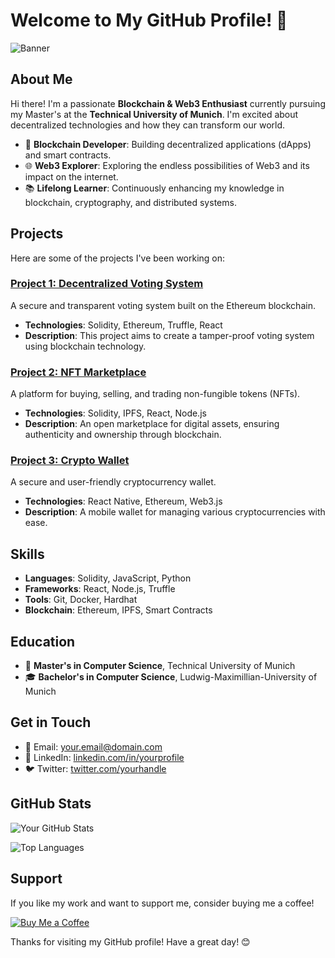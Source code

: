 # Welcome to My GitHub Profile! 👋

![Banner](https://via.placeholder.com/1200x300.png?text=Welcome+to+My+GitHub+Profile)

## About Me

Hi there! I'm a passionate **Blockchain & Web3 Enthusiast** currently pursuing my Master's at the **Technical University of Munich**. I'm excited about decentralized technologies and how they can transform our world.

- 🔗 **Blockchain Developer**: Building decentralized applications (dApps) and smart contracts.
- 🌐 **Web3 Explorer**: Exploring the endless possibilities of Web3 and its impact on the internet.
- 📚 **Lifelong Learner**: Continuously enhancing my knowledge in blockchain, cryptography, and distributed systems.

## Projects

Here are some of the projects I've been working on:

### [Project 1: Decentralized Voting System](https://github.com/yourusername/project1)
A secure and transparent voting system built on the Ethereum blockchain.

- **Technologies**: Solidity, Ethereum, Truffle, React
- **Description**: This project aims to create a tamper-proof voting system using blockchain technology.

### [Project 2: NFT Marketplace](https://github.com/yourusername/project2)
A platform for buying, selling, and trading non-fungible tokens (NFTs).

- **Technologies**: Solidity, IPFS, React, Node.js
- **Description**: An open marketplace for digital assets, ensuring authenticity and ownership through blockchain.

### [Project 3: Crypto Wallet](https://github.com/yourusername/project3)
A secure and user-friendly cryptocurrency wallet.

- **Technologies**: React Native, Ethereum, Web3.js
- **Description**: A mobile wallet for managing various cryptocurrencies with ease.

## Skills

- **Languages**: Solidity, JavaScript, Python
- **Frameworks**: React, Node.js, Truffle
- **Tools**: Git, Docker, Hardhat
- **Blockchain**: Ethereum, IPFS, Smart Contracts

## Education

- 📖 **Master's in Computer Science**, Technical University of Munich
- 🎓 **Bachelor's in Computer Science**, Ludwig-Maximillian-University of Munich

## Get in Touch

- 📧 Email: [your.email@domain.com](mailto:trung.nd1409@gmail.com)
- 💼 LinkedIn: [linkedin.com/in/yourprofile]([https://linkedin.com/in/yourprofile](https://www.linkedin.com/in/trungnguyensap/))
- 🐦 Twitter: [twitter.com/yourhandle](https://twitter.com/)

## GitHub Stats

![Your GitHub Stats](https://github-readme-stats.vercel.app/api?username=yourusername&show_icons=true&theme=radical)

![Top Languages](https://github-readme-stats.vercel.app/api/top-langs/?username=yourusername&layout=compact&theme=radical)

## Support

If you like my work and want to support me, consider buying me a coffee!

[![Buy Me a Coffee](https://img.shields.io/badge/-Buy%20Me%20a%20Coffee-ffdd00?style=for-the-badge&logo=buy-me-a-coffee&logoColor=black)](https://www.buymeacoffee.com/yourusername)

Thanks for visiting my GitHub profile! Have a great day! 😊
